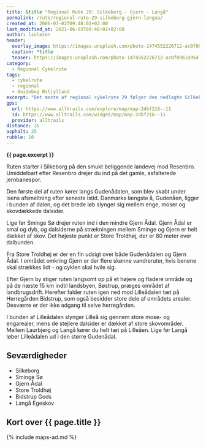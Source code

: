 ```yaml
---
title: &title "Regional Rute 29: Silkeborg - Gjern - Langå"
permalink: /rute/regional-rute-29-silkeborg-gjern-langaa/
created_at: 2006-07-03T09:48:02+02:00
last_modified_at: 2021-06-03T09:48:02+02:00
author: lsolesen
header:
  overlay_image: https://images.unsplash.com/photo-1474552226712-ac0f0961a954?ixlib=rb-1.2.1&ixid=eyJhcHBfaWQiOjEyMDd9&auto=format&fit=crop&h=600&w=1200&q=10
  caption: *title
  teaser: https://images.unsplash.com/photo-1474552226712-ac0f0961a954?ixlib=rb-1.2.1&ixid=eyJhcHBfaWQiOjEyMDd9&auto=format&fit=crop&h=300&w=400&q=10
category:
  - Regional Cykelrute
tags:
  - cykelrute
  - regional
  - Guidebog Østjylland
excerpt: "Det meste af regional cykelrute 29 følger den nedlagte Silkeborg-Langå-jernbane gennem et varieret landskab. Halvdelen af ruten løber langs tre markante ådale; Gudenådalen, Gjern Ådal og Lilleådalen. Resten af ruten passerer fortrinsvist forbi mindre byer og marker."
gps:
  url: https://www.alltrails.com/explore/map/map-2dbf216--11
  id: https://www.alltrails.com/widget/map/map-2dbf216--11
  provider: alltrails
distance: 35
asphalt: 25
rubble: 10
---
```


**{{ page.excerpt }}**

Ruten starter i Silkeborg på den smukt beliggende landevej mod Resenbro. Umiddelbart efter Resenbro drejer du ind på det gamle, asfalterede jernbanespor.

Den første del af ruten kører langs Gudenådalen, som blev skabt under isens afsmeltning efter seneste istid. Danmarks længste å, Gudenåen, ligger i bunden af dalen, og det brede løb slynger sig mellem enge, moser og skovdækkede dalsider.

Lige før Sminge Sø drejer ruten ind i den mindre Gjern Ådal. Gjern Ådal er smal og dyb, og dalsiderne på strækningen mellem Sminge og Gjern er helt dækket af skov. Det højeste punkt er Store Troldhøj, der er 80 meter over dalbunden.

Fra Store Troldhøj er der en fin udsigt over både Gudenådalen og Gjern Ådal. I området omkring Gjern er der flere skønne vandreruter, hvis benene skal strækkes lidt - og cyklen skal hvile sig.

Efter Gjern by stiger ruten langsomt op på et højere og fladere område og på de næste 15 km indtil landsbyen, Bøstrup, præges området af landbrugsdrift. Herefter falder ruten igen ned mod Lilleådalen tæt på Herregården Bidstrup, som også besidder store dele af områdets arealer. Desværre er der ikke adgang til selve herregården.

I bunden af Lilleådalen slynger Lilleå sig gennem store mose- og engarealer, mens de stejlere dalsider er dækket af store skovområder. Mellem Laurbjerg og Langå kører du helt tæt på Lilleåen. Lige før Langå løber Lilleådalen ud i den større Gudenådal.

## Seværdigheder

- Silkeborg
- Sminge Sø
- Gjern Ådal
- Store Troldhøj
- Bidstrup Gods
- Langå Egeskov

## Kort over {{ page.title }}

{% include maps-ad.md %}
